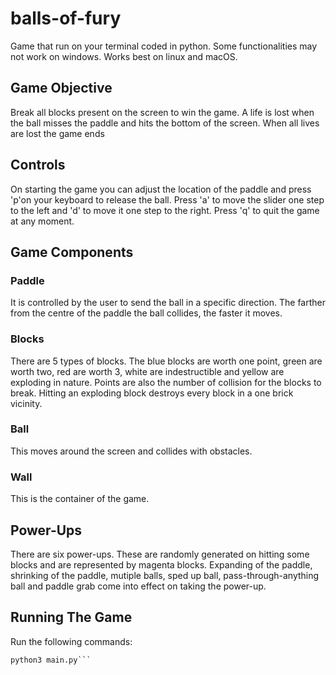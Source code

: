 # balls-of-fury
Game that run on your terminal coded in python. Some functionalities may not work on windows. Works best on linux and macOS.

## Game Objective
Break all blocks present on the screen to win the game.
A life is lost when the ball misses the paddle and hits the bottom of the screen. When all lives are lost the game ends

## Controls
On starting the game you can adjust the location of the paddle and press 'p'on your keyboard to release the ball.
Press 'a' to move the slider one step to the left and 'd' to move it one step to the right.
Press 'q' to quit the game at any moment.

## Game Components
### Paddle 
It is controlled by the user to send the ball in a specific direction. The farther from the centre of the paddle the ball collides, the faster it moves.
### Blocks 
There are 5 types of blocks. The blue blocks are worth one point, green are worth two, red are worth 3, white are indestructible and yellow are exploding in nature. Points are also the number of collision for the blocks to break. Hitting an exploding block destroys every block in a one brick vicinity.
### Ball
This moves around the screen and collides with obstacles.
### Wall
This is the container of the game.

## Power-Ups
There are six power-ups. These are randomly generated on hitting some blocks and are represented by magenta blocks. Expanding of the paddle, shrinking of the paddle, mutiple balls, sped up ball, pass-through-anything ball and paddle grab come into effect on taking the power-up.

## Running The Game
Run the following commands:
```pip3 install -r requirements.txt
python3 main.py```
